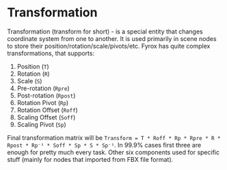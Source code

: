 # Transformation

Transformation (transform for short) - is a special entity that changes coordinate system from one to another. It is used
primarily in scene nodes to store their position/rotation/scale/pivots/etc. Fyrox has quite complex transformations, that
supports:

1) Position (`T`)
2) Rotation (`R`)
3) Scale (`S`)
4) Pre-rotation (`Rpre`) 
5) Post-rotation (`Rpost`) 
6) Rotation Pivot (`Rp`)
7) Rotation Offset (`Roff`)
8) Scaling Offset (`Soff`)
9) Scaling Pivot (`Sp`)

Final transformation matrix will be `Transform = T * Roff * Rp * Rpre * R * Rpost * Rp⁻¹ * Soff * Sp * S * Sp⁻¹`. In 99.9%
cases first three are enough for pretty much every task. Other six components used for specific stuff (mainly for nodes
that imported from FBX file format).